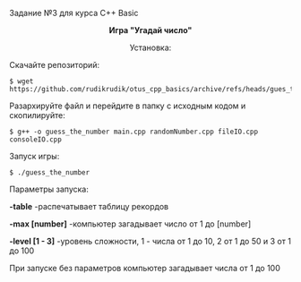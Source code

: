 Задание №3 для курса C++ Basic

<p align="center"><b>Игра "Угадай число"</b></p>

<p align="center">Установка:</p>

Скачайте репозиторий:
```
$ wget https://github.com/rudikrudik/otus_cpp_basics/archive/refs/heads/gues_the_number.zip
```
Разархируйте файл и перейдите в папку с исходным кодом и скопилируйте:
```
$ g++ -o guess_the_number main.cpp randomNumber.cpp fileIO.cpp consoleIO.cpp
```

Запуск игры:
```
$ ./guess_the_number
```
Параметры запуска:

<b>-table</b>  -распечатывает таблицу рекордов

<b>-max [number]</b> -компьютер загадывает число от 1 до [number]

<b>-level [1 - 3]</b> -уровень сложности, 1 - числа от 1 до 10, 2 от 1 до 50 и 3 от 1 до 100

При запуске без параметров компьютер загадывает числа от 1 до 100

